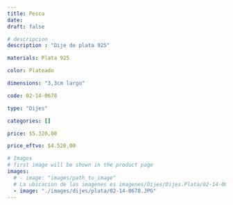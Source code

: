 ```yaml
---
title: Pesca
date: 
draft: false

# descripcion
description : "Dije de plata 925"

materials: Plata 925

color: Plateado

dimensions: "3,3cm largo"

code: 02-14-0678

type: "Dijes"

categories: []

price: $5.320,00

price_eftvo: $4.520,00

# Images
# first image will be shown in the product page
images:
  # - image: "images/path_to_image"
  # La ubicacion de las imagenes es imagenes/Dijes/Dijes.Plata/02-14-0678-pesca
  - image: "./images/dijes/plata/02-14-0678.JPG"
---
```

